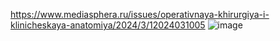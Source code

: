 https://www.mediasphera.ru/issues/operativnaya-khirurgiya-i-klinicheskaya-anatomiya/2024/3/12024031005
![image](https://github.com/user-attachments/assets/f65bb774-3552-4a2c-8802-8f3c5d98a529)
